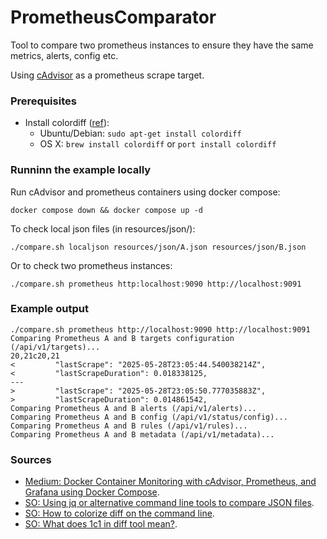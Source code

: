 # PrometheusComparator
Tool to compare two prometheus instances to ensure they have the same metrics, alerts, config etc.

Using [cAdvisor](https://github.com/google/cadvisor) as a prometheus scrape target.

### Prerequisites

* Install colordiff ([ref](https://stackoverflow.com/a/8800636/3059314])):
  * Ubuntu/Debian: `sudo apt-get install colordiff`
  * OS X: `brew install colordiff` or `port install colordiff`

### Runninn the example locally

Run cAdvisor and prometheus containers using docker compose:
```shell
docker compose down && docker compose up -d
````

To check local json files (in resources/json/):
```shell
./compare.sh localjson resources/json/A.json resources/json/B.json
```

Or to check two prometheus instances:
```shell
./compare.sh prometheus http:localhost:9090 http://localhost:9091
```

### Example output 

```shell
./compare.sh prometheus http://localhost:9090 http://localhost:9091
Comparing Prometheus A and B targets configuration (/api/v1/targets)...
20,21c20,21
<         "lastScrape": "2025-05-28T23:05:44.540038214Z",
<         "lastScrapeDuration": 0.018338125,
---
>         "lastScrape": "2025-05-28T23:05:50.777035883Z",
>         "lastScrapeDuration": 0.014861542,
Comparing Prometheus A and B alerts (/api/v1/alerts)...
Comparing Prometheus A and B config (/api/v1/status/config)...
Comparing Prometheus A and B rules (/api/v1/rules)...
Comparing Prometheus A and B metadata (/api/v1/metadata)...
```


### Sources
* [Medium: Docker Container Monitoring with cAdvisor, Prometheus, and Grafana using Docker Compose](https://medium.com/@sohammohite/docker-container-monitoring-with-cadvisor-prometheus-and-grafana-using-docker-compose-b47ec78efbc).
* [SO: Using jq or alternative command line tools to compare JSON files](https://stackoverflow.com/a/37175540/3059314).
* [SO: How to colorize diff on the command line](https://stackoverflow.com/a/8800636/3059314).
* [SO: What does 1c1 in diff tool mean?](https://stackoverflow.com/a/20255621/3059314).